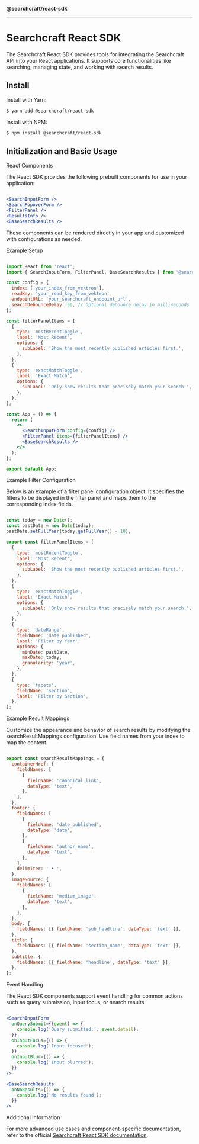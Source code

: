 **@searchcraft/react-sdk**

***

# Searchcraft React SDK

The Searchcraft React SDK provides tools for integrating the Searchcraft API into your React applications. It supports core functionalities like searching, managing state, and working with search results.

## Install

Install with Yarn:

```bash
$ yarn add @searchcraft/react-sdk
```

Install with NPM:

```bash
$ npm install @searchcraft/react-sdk
```

## Initialization and Basic Usage

React Components

The React SDK provides the following prebuilt components for use in your application:

```jsx

<SearchInputForm />
<SearchPopoverForm />
<FilterPanel />
<ResultsInfo />
<BaseSearchResults />

```

These components can be rendered directly in your app and customized with configurations as needed.

Example Setup

```jsx

import React from 'react';
import { SearchInputForm, FilterPanel, BaseSearchResults } from '@searchcraft/react-sdk/components';

const config = {
  index: ['your_index_from_vektron'],
  readKey: 'your_read_key_from_vektron',
  endpointURL: 'your_searchcraft_endpoint_url',
  searchDebounceDelay: 50, // Optional debounce delay in milliseconds
};

const filterPanelItems = [
  {
    type: 'mostRecentToggle',
    label: 'Most Recent',
    options: {
      subLabel: 'Show the most recently published articles first.',
    },
  },
  {
    type: 'exactMatchToggle',
    label: 'Exact Match',
    options: {
      subLabel: 'Only show results that precisely match your search.',
    },
  },
];

const App = () => {
  return (
    <>
      <SearchInputForm config={config} />
      <FilterPanel items={filterPanelItems} />
      <BaseSearchResults />
    </>
  );
};

export default App;

```

Example Filter Configuration

Below is an example of a filter panel configuration object. It specifies the filters to be displayed in the filter panel and maps them to the corresponding index fields.

```jsx

const today = new Date();
const pastDate = new Date(today);
pastDate.setFullYear(today.getFullYear() - 10);

export const filterPanelItems = [
  {
    type: 'mostRecentToggle',
    label: 'Most Recent',
    options: {
      subLabel: 'Show the most recently published articles first.',
    },
  },
  {
    type: 'exactMatchToggle',
    label: 'Exact Match',
    options: {
      subLabel: 'Only show results that precisely match your search.',
    },
  },
  {
    type: 'dateRange',
    fieldName: 'date_published',
    label: 'Filter by Year',
    options: {
      minDate: pastDate,
      maxDate: today,
      granularity: 'year',
    },
  },
  {
    type: 'facets',
    fieldName: 'section',
    label: 'Filter by Section',
  },
];

```

Example Result Mappings

Customize the appearance and behavior of search results by modifying the searchResultMappings configuration. Use field names from your index to map the content.

```jsx

export const searchResultMappings = {
  containerHref: {
    fieldNames: [
      {
        fieldName: 'canonical_link',
        dataType: 'text',
      },
    ],
  },
  footer: {
    fieldNames: [
      {
        fieldName: 'date_published',
        dataType: 'date',
      },
      {
        fieldName: 'author_name',
        dataType: 'text',
      },
    ],
    delimiter: ' • ',
  },
  imageSource: {
    fieldNames: [
      {
        fieldName: 'medium_image',
        dataType: 'text',
      },
    ],
  },
  body: {
    fieldNames: [{ fieldName: 'sub_headline', dataType: 'text' }],
  },
  title: {
    fieldNames: [{ fieldName: 'section_name', dataType: 'text' }],
  },
  subtitle: {
    fieldNames: [{ fieldName: 'headline', dataType: 'text' }],
  },
};

```

Event Handling

The React SDK components support event handling for common actions such as query submission, input focus, or search results.

```jsx

<SearchInputForm
  onQuerySubmit={(event) => {
    console.log('Query submitted:', event.detail);
  }}
  onInputFocus={() => {
    console.log('Input focused');
  }}
  onInputBlur={() => {
    console.log('Input blurred');
  }}
/>

<BaseSearchResults
  onNoResults={() => {
    console.log('No results found');
  }}
/>

```

Additional Information

For more advanced use cases and component-specific documentation, refer to the official [Searchcraft React SDK documentation](https://docs.searchcraft.io/).
